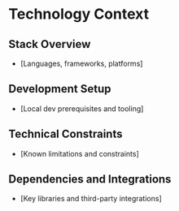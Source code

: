 # Technology Context

## Stack Overview

- [Languages, frameworks, platforms]

## Development Setup

- [Local dev prerequisites and tooling]

## Technical Constraints

- [Known limitations and constraints]

## Dependencies and Integrations

- [Key libraries and third-party integrations]
